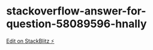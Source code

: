 # stackoverflow-answer-for-question-58089596-hnally

[Edit on StackBlitz ⚡️](https://stackblitz.com/edit/stackoverflow-answer-for-question-58089596-hnally)